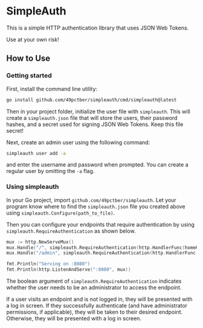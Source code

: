 # SimpleAuth

This is a simple HTTP authentication library that uses JSON Web Tokens.

Use at your own risk!

## How to Use

### Getting started

First, install the command line utility:

``` bash
go install github.com/49pctber/simpleauth/cmd/simpleauth@latest
```

Then in your project folder, initialize the user file with `simpleauth`.
This will create a `simpleauth.json` file that will store the users, their password hashes, and a secret used for signing JSON Web Tokens.
Keep this file secret!

Next, create an admin user using the following command:

``` bash
simpleauth user add -a
```

and enter the username and password when prompted. You can create a regular user by omitting the `-a` flag.

### Using simpleauth

In your Go project, import `github.com/49pctber/simpleauth`.
Let your program know where to find the `simpleauth.json` file you created above using `simpleauth.Configure(path_to_file)`.

Then you can configure your endpoints that require authentication by using `simpleauth.RequireAuthentication` as shown below.

``` go
mux := http.NewServeMux()
mux.Handle("/", simpleauth.RequireAuthentication(http.HandlerFunc(homeHandleFunc), false))
mux.Handle("/admin", simpleauth.RequireAuthentication(http.HandlerFunc(homeHandleFunc), true))

fmt.Println("Serving on :8080")
fmt.Println(http.ListenAndServe(":8080", mux))
```

The boolean argument of `simpleauth.RequireAuthentication` indicates whether the user needs to be an administrator to access the endpoint.

If a user visits an endpoint and is not logged in, they will be presented with a log in screen.
If they successfully authenticate (and have administrator permissions, if applicable), they will be taken to their desired endpoint.
Otherwise, they will be presented with a log in screen.
